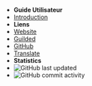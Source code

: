 - **Guide Utilisateur**
- [Introduction](./)
- **Liens**
- [Website](https://reguilded.dev)
- [Guilded](https://guilded.gg/ReGuilded)
- [GitHub](https://github.com/ReGuilded)
- [Translate](https://crowdin.com/project/reguilded)
- **Statistics**
- ![GitHub last updated](https://img.shields.io/github/last-commit/ReGuilded/ReGuilded-Docs?label=last%20updated)
- ![GitHub commit activity](https://img.shields.io/github/commit-activity/m/ReGuilded/ReGuilded-Docs)